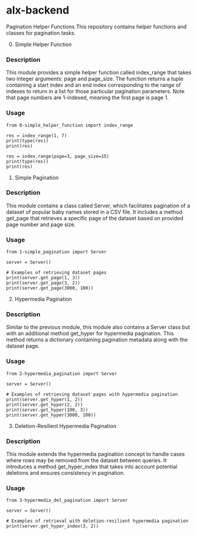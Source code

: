 # alx-backend

Pagination Helper Functions
This repository contains helper functions and classes for pagination tasks.

0. Simple Helper Function
### Description
This module provides a simple helper function called index_range that takes two integer arguments: page and page_size. The function returns a tuple containing a start index and an end index corresponding to the range of indexes to return in a list for those particular pagination parameters. Note that page numbers are 1-indexed, meaning the first page is page 1.

### Usage
```
from 0-simple_helper_function import index_range

res = index_range(1, 7)
print(type(res))
print(res)

res = index_range(page=3, page_size=15)
print(type(res))
print(res)
```


1. Simple Pagination
### Description
This module contains a class called Server, which facilitates pagination of a dataset of popular baby names stored in a CSV file. It includes a method get_page that retrieves a specific page of the dataset based on provided page number and page size.

### Usage
```
from 1-simple_pagination import Server

server = Server()

# Examples of retrieving dataset pages
print(server.get_page(1, 3))
print(server.get_page(3, 2))
print(server.get_page(3000, 100))
```


2. Hypermedia Pagination
### Description
Similar to the previous module, this module also contains a Server class but with an additional method get_hyper for hypermedia pagination. This method returns a dictionary containing pagination metadata along with the dataset page.

### Usage
```
from 2-hypermedia_pagination import Server

server = Server()

# Examples of retrieving dataset pages with hypermedia pagination
print(server.get_hyper(1, 2))
print(server.get_hyper(2, 2))
print(server.get_hyper(100, 3))
print(server.get_hyper(3000, 100))
```


3. Deletion-Resilient Hypermedia Pagination
### Description
This module extends the hypermedia pagination concept to handle cases where rows may be removed from the dataset between queries. It introduces a method get_hyper_index that takes into account potential deletions and ensures consistency in pagination.

### Usage
```
from 3-hypermedia_del_pagination import Server

server = Server()

# Examples of retrieval with deletion-resilient hypermedia pagination
print(server.get_hyper_index(3, 2))
```
